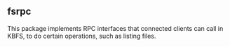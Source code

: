 ## fsrpc

This package implements RPC interfaces that connected clients can call in KBFS,
to do certain operations, such as listing files.
